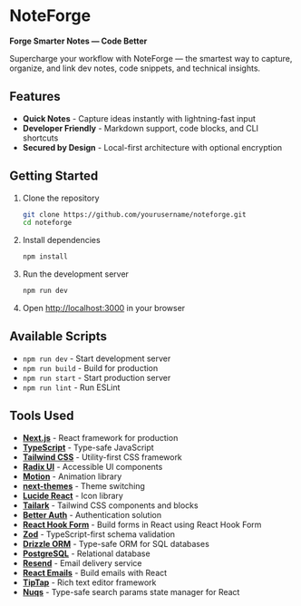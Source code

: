 # NoteForge

**Forge Smarter Notes — Code Better**

Supercharge your workflow with NoteForge — the smartest way to capture, organize, and link dev notes, code snippets, and technical insights.

## Features

- **Quick Notes** - Capture ideas instantly with lightning-fast input
- **Developer Friendly** - Markdown support, code blocks, and CLI shortcuts
- **Secured by Design** - Local-first architecture with optional encryption

## Getting Started

1. Clone the repository

   ```bash
   git clone https://github.com/yourusername/noteforge.git
   cd noteforge
   ```

2. Install dependencies

   ```bash
   npm install
   ```

3. Run the development server

   ```bash
   npm run dev
   ```

4. Open [http://localhost:3000](http://localhost:3000) in your browser

## Available Scripts

- `npm run dev` - Start development server
- `npm run build` - Build for production
- `npm run start` - Start production server
- `npm run lint` - Run ESLint

## Tools Used

- **[Next.js](https://nextjs.org/)** - React framework for production
- **[TypeScript](https://www.typescriptlang.org/)** - Type-safe JavaScript
- **[Tailwind CSS](https://tailwindcss.com/)** - Utility-first CSS framework
- **[Radix UI](https://www.radix-ui.com/)** - Accessible UI components
- **[Motion](https://www.framer.com/motion/)** - Animation library
- **[next-themes](https://github.com/pacocoursey/next-themes)** - Theme switching
- **[Lucide React](https://lucide.dev/)** - Icon library
- **[Tailark](https://tailark.vercel.app/)** - Tailwind CSS components and blocks
- **[Better Auth](https://www.better-auth.com/)** - Authentication solution
- **[React Hook Form](https://react-hook-form.com/)** - Build forms in React using React Hook Form
- **[Zod](https://zod.dev/)** - TypeScript-first schema validation
- **[Drizzle ORM](https://orm.drizzle.team/)** - Type-safe ORM for SQL databases
- **[PostgreSQL](https://www.postgresql.org/)** - Relational database
- **[Resend](https://resend.com/)** - Email delivery service
- **[React Emails](https://react.email/)** - Build emails with React
- **[TipTap](https://tiptap.dev/)** - Rich text editor framework
- **[Nuqs](https://nuqs.dev/)** - Type-safe search params state manager for React
